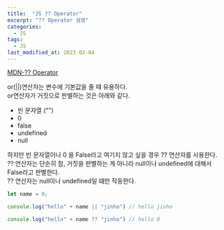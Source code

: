 ```yaml
---
title:  "JS ?? Operator"
excerpt: "?? Operator 설명"
categories:
  - JS
tags:
  - JS
last_modified_at: 2023-02-04
---
```

[MDN-?? Operator](https://developer.mozilla.org/ko/docs/Web/JavaScript/Reference/Operators/Nullish_coalescing)  
  
or(||)연산자는 변수에 기본값을 줄 때 유용하다.  
or연산자가 거짓으로 판별하는 것은 아래와 같다.
- 빈 문자열 ("")
- 0
- false
- undefined
- null

하지만 빈 문자열이나 0 을 False라고 여기지 않고 싶을 경우 ?? 연산자를 사용한다.  
?? 연산자는 단순히 참, 거짓을 판별하는 게 아니라 null이나 undefined에 대해서 False라고 판별한다.  
?? 연산자는 null이나 undefined일 떄만 작동한다.  

```js
let name = 0;

console.log("hello" + name || "jinho") // hello jinho

console.log("hello" + name ?? "jinho") // hello 0

```


